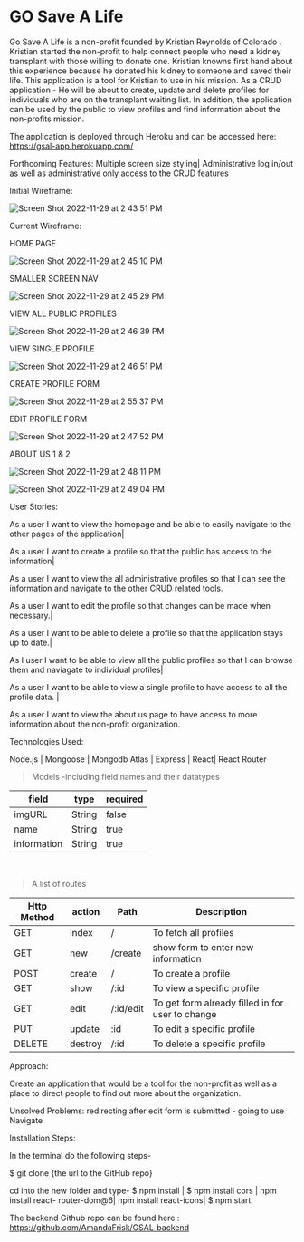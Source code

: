 # GO Save A Life 

Go Save A Life is a non-profit founded by Kristian Reynolds of Colorado . Kristian started the non-profit to help connect people who need a kidney transplant with those willing to donate one. Kristian knowns first hand about this experience because he donated his kidney to someone and saved their life. This application is a tool for Kristian to use in his mission. As a CRUD application - He will be about to create, update and delete profiles for individuals who are on the transplant waiting list. In addition, the application can be used by the public to view profiles and find information about the non-profits mission.

The application is deployed through Heroku and can be accessed here: https://gsal-app.herokuapp.com/

Forthcoming Features:
Multiple screen size styling|
Administrative log in/out as well as administrative only access to the CRUD features

Initial Wireframe:

![Screen Shot 2022-11-29 at 2 43 51 PM](https://user-images.githubusercontent.com/104706798/204654462-ea939208-1670-4925-acae-eb7a2f71c5bd.png)

Current Wireframe:

HOME PAGE

![Screen Shot 2022-11-29 at 2 45 10 PM](https://user-images.githubusercontent.com/104706798/204654679-92ab5de9-0edf-4b4d-862c-15110d0d38fc.png)

SMALLER SCREEN NAV 

![Screen Shot 2022-11-29 at 2 45 29 PM](https://user-images.githubusercontent.com/104706798/204654738-fcacd21e-958f-4c87-885b-ba3c7c3dd072.png)

VIEW ALL PUBLIC PROFILES

![Screen Shot 2022-11-29 at 2 46 39 PM](https://user-images.githubusercontent.com/104706798/204654937-0e2f4611-5825-4a31-a148-b670f45f9458.png)

VIEW SINGLE PROFILE

![Screen Shot 2022-11-29 at 2 46 51 PM](https://user-images.githubusercontent.com/104706798/204654988-4f3e540b-e14f-43f0-b24b-6a98eefd46b2.png)

CREATE PROFILE FORM

![Screen Shot 2022-11-29 at 2 55 37 PM](https://user-images.githubusercontent.com/104706798/204656866-9a51053d-d0ca-425f-8395-4b798322f278.png)


EDIT PROFILE FORM

![Screen Shot 2022-11-29 at 2 47 52 PM](https://user-images.githubusercontent.com/104706798/204655154-587d33e2-17c7-4d2c-b7a9-79a0957986a8.png)

ABOUT US 1 & 2

![Screen Shot 2022-11-29 at 2 48 11 PM](https://user-images.githubusercontent.com/104706798/204655194-3f571a6c-553f-46d5-ab58-a394795f1965.png)

![Screen Shot 2022-11-29 at 2 49 04 PM](https://user-images.githubusercontent.com/104706798/204655359-9bbec20a-a5f6-4182-94fd-30c3b0fd7317.png)


User Stories:

As a user I want to view the homepage and be able to easily navigate to the other pages of the application|

As a user I want to create a profile so that the public has access to the information|

As a user I want to view the all administrative profiles so that I can see the information and navigate to the other CRUD related tools.

As a user I want to edit the profile so that changes can be made when necessary.|

As a user I want to be able to delete a profile so that the application stays up to date.|

As I user I want to be able to view all the public profiles so that I can browse them and naviagate to individual profiles|

As a user I want to be able to view a single profile to have access to all the profile data. |

As a user I want to view the about us page to have access to more information about the non-profit organization.

Technologies Used:

Node.js |
Mongoose |
Mongodb Atlas |
Express |
React|
React Router 


> Models -including field names and their datatypes<br />

field | type | required
-- | -- | -- | 
imgURL | String | false | 
name | String | true | 
information | String | true | 
<br />


> A list of routes <br />

Http Method | action | Path | Description
-- | -- | -- | --
GET | index | /| To fetch all profiles
GET | new | /create| show form to enter new information
POST | create | / | To create a profile
GET | show | /:id | To view a specific profile
GET | edit | /:id/edit| To get form already filled in for user to change
PUT | update | :id | To edit a specific profile
DELETE | destroy | /:id | To delete a specific profile


Approach:

Create an application that would be a tool for the non-profit as well as a place to direct people to find out more about the organization.

Unsolved Problems:
redirecting after edit form is submitted - going to use Navigate

Installation Steps:

In the terminal do the following steps-

$ git clone {the url to the GitHub repo}


cd into the new folder and type-
$ npm install |
$ npm install cors |
npm install react- router-dom@6|
npm install react-icons|
$ npm start

The backend Github repo can be found here : https://github.com/AmandaFrisk/GSAL-backend


